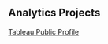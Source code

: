 
## Analytics Projects


[Tableau Public Profile](https://public.tableau.com/app/profile/dhiraj.kafle/vizzes "Go to Tableau")
